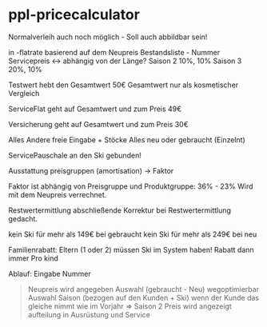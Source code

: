 # ppl-pricecalculator

Normalverleih auch noch möglich - Soll auch abbildbar sein!


in -flatrate
basierend auf dem Neupreis
Bestandsliste - Nummer
Servicepreis <-> abhängig von der Länge?
Saison 2 10%, 10%
Saison 3 20%, 10%

Testwert hebt den Gesamtwert 50€
Gesamtwert nur als kosmetischer Vergleich

ServiceFlat geht auf Gesamtwert und zum Preis  49€

Versicherung geht auf Gesamtwert und zum Preis 30€

Alles Andere freie Eingabe + Stöcke 
  Alles neu oder gebraucht (Einzelnt)

ServicePauschale an den Ski gebunden!

Ausstattung preisgruppen (amortisation) -> Faktor

Faktor ist abhängig von Preisgruppe und Produktgruppe:
36% - 23%
Wird mit dem Neupreis verrechnet.

Restwertermittlung
abschließende Korrektur bei Restwertermittlung gedacht.


kein Ski für mehr als 149€ bei gebraucht
kein Ski für mehr als 249€ bei neu


Familienrabatt:
Eltern (1 oder 2) müssen Ski im System haben!
Rabatt dann immer Pro kind


Ablauf:
Eingabe Nummer 
 > Neupreis wird angegeben
Auswahl (gebraucht - Neu)
 > wegoptimierbar
Auswahl Saison (bezogen auf den Kunden + Ski)  wenn der Kunde das gleiche nimmt wie im Vorjahr => Saison 2
 > Preis wird angezeigt aufteilung in Ausrüstung und Service


 



